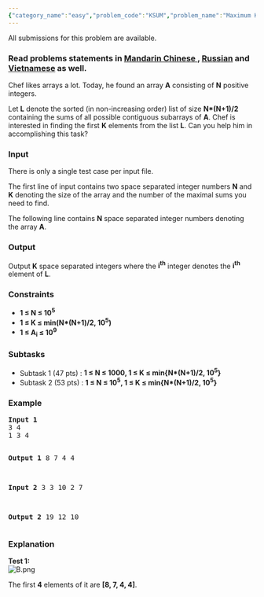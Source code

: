 ```yaml
---
{"category_name":"easy","problem_code":"KSUM","problem_name":"Maximum K Sums","languages_supported":{"0":"ADA","1":"ASM","2":"BASH","3":"BF","4":"C","5":"C99 strict","6":"CAML","7":"CLOJ","8":"CLPS","9":"CPP 4.3.2","10":"CPP 4.9.2","11":"CPP14","12":"CS2","13":"D","14":"ERL","15":"FORT","16":"FS","17":"GO","18":"HASK","19":"ICK","20":"ICON","21":"JAVA","22":"JS","23":"LISP clisp","24":"LISP sbcl","25":"LUA","26":"NEM","27":"NICE","28":"NODEJS","29":"PAS fpc","30":"PAS gpc","31":"PERL","32":"PERL6","33":"PHP","34":"PIKE","35":"PRLG","36":"PYPY","37":"PYTH","38":"PYTH 3.4","39":"RUBY","40":"SCALA","41":"SCM chicken","42":"SCM guile","43":"SCM qobi","44":"ST","45":"TCL","46":"TEXT","47":"WSPC"},"max_timelimit":1,"source_sizelimit":50000,"problem_author":"ma5termind","problem_tester":"xcwgf666","date_added":"12-03-2016","tags":{"0":"data","1":"data","2":"greedy","3":"implementation","4":"ltime35","5":"ma5termind","6":"sorting"},"editorial_url":"http://discuss.codechef.com/problems/KSUM","time":{"view_start_date":1462036200,"submit_start_date":1462036200,"visible_start_date":1462036200,"end_date":1735669800},"layout":"problem"}
---
```

<span class="solution-visible-txt">All submissions for this problem are available.</span><h3> Read problems statements in <a target="_blank" href="http://www.codechef.com/download/translated/LTIME35/mandarin/KSUM.pdf">Mandarin Chinese </a>, <a target="_blank" href="http://www.codechef.com/download/translated/LTIME35/russian/KSUM.pdf">Russian</a> and <a target="_blank" href="http://www.codechef.com/download/translated/LTIME35/vietnamese/KSUM.pdf">Vietnamese</a> as well.</h3>

<p>Chef likes arrays a lot. Today, he found an array <b>A</b> consisting of <b>N</b> positive integers.</p>

<p>Let <b>L</b> denote the sorted (in non-increasing order) list of size <b>N*(N+1)/2</b> containing the sums of all possible contiguous subarrays of <b>A</b>. Chef is interested in finding the first <b>K</b> elements from the list <b>L</b>. Can you help him in accomplishing this task?</p>

<h3>Input</h3>
<p>There is only a single test case per input file.</p>

<p>The first line of input contains two space separated integer numbers <b>N</b> and <b>K</b> denoting the size of the array and the number of the maximal sums you need to find.</p>

<p>The following line contains <b>N</b> space separated integer numbers denoting the array <b>A</b>.</p>

<h3>Output</h3>
<p>Output <b>K</b> space separated integers where the <b>i<sup>th</sup></b> integer denotes the <b>i<sup>th</sup></b> element of <b>L</b>.</p>

<h3>Constraints</h3>
<ul>
<b><li>1 ≤ N ≤ 10<sup>5</sup></li></b>
<b><li>1 ≤ K ≤ min(N*(N+1)/2, 10<sup>5</sup>)</li></b>
<b><li>1 ≤ A<sub>i</sub> ≤ 10<sup>9</sup></li></b>
</ul>

<h3>Subtasks</h3>
<ul>
<li>Subtask 1 (47 pts) : <b>1 ≤ N ≤ 1000, 1 ≤ K ≤ min{N*(N+1)/2, 10<sup>5</sup>}</li></b>
<li>Subtask 2 (53 pts) : <b>1 ≤ N ≤ 10<sup>5</sup>, 1 ≤ K ≤ min{N*(N+1)/2, 10<sup>5</sup>}</li></b>
</ul>

<h3>Example</h3>
<pre>
<b>Input 1</b>
<tt>3 4
1 3 4</tt>

<b>Output 1</b>
<tt>8 7 4 4</tt>

<b>Input 2</b>
<tt>3 3
10 2 7</tt>

<b>Output 2</b>
<tt>19 12 10</tt>
</pre>

<h3>Explanation</h3>
<p><b>Test 1:</b><br/>
<img src="https://s3.amazonaws.com/hr-challenge-images/15909/1461161918-8d79d8843c-B.png" title="B.png" />
</p>
<p>The first <b>4</b> elements of it are <b>[8, 7, 4, 4]</b>.</p>